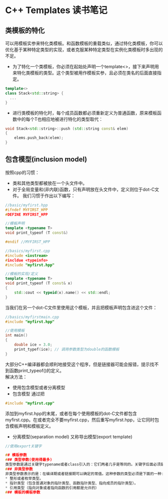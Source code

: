 # C++ Templates 读书笔记
## 类模板的特化
可以用模板实参来特化类模板。和函数模板的重载类似，通过特化类模板，你可以优化基于某种特定类型的实现，或者克服某种特定类型在实例化类模板时多出现的不足。
* 为了特化一个类模板，你必须在起始处声明一个template<>，接下来声明用来特化类模板的类型。这个类型被用作模板实参，且必须在类名的后面直接指定。
```c++
template<>
class Stack<std::string> {
  ...
}
``` 
* 进行类模板的特化时，每个成员函数都必须重新定义为普通函数，原来模板函数中的每个T也相应地被进行特化的类型取代：
```c++
void Stack<std::string>::push (std::string const& elem)
{
    elems.push_back(elem);
}
```

## 包含模型(inclusion model)
按照cpp的习惯：
* 类和其他类型都被放在一个头文件中。
* 对于全局变量和(非内联)函数，只有声明放在头文件中，定义则位于dot-C文件。
我们习惯于作出以下编写：
```c++
//basic/myfirst.hpp
#ifndef MYFIRST_HPP
#DEFINE MYFIRST_HPP

//模板声明
template <typename T>
void print_typeof (T const&)

#endif //MYFIRST_HPP
```
```C++
//basics/myfirst.cpp
#include <iostream>
#incldue <typeinfo>
#include "myfirst.hpp"

//模板的实现/定义
template <typename T>
void print_typeof (T const& x)
{ 
    std::cout << typeid(x).name() << std::endl;
}
```
当我们在另一个dot-C文件里使用这个模板，并且把模板声明包含进这个文件：
```c++
//basics/myfirstmain.cpp
#include "myfirst.hpp"

//使用模板
int main()
{
    double ice = 3.0;
    print_typef(ice); // 调用参数类型为double的函数模板
}
```
大部分C++编译器都会顺利地接受这个程序，但是链接器可能会报错，提示找不到函数print_typeof()的定义。<br>
解决方法：
* 使用包含模型或者分离模型
* 包含模型
通过把
```c++
#include "myfirst.cpp"
```
添加到myfirst.hpp的末尾，或者在每个使用模板的dot-C文件都包含myfirst.cpp。在或者完全不要myfirst.cpp，然后重写myfirst.hpp，让它同时包含模板声明和模板定义。
* 分离模型(separation model)
又称导出模型(export template)
```c++
//使用export关键字

## 模板参数
### 类型参数(使用得最多)
类型参数是通过关键字typename或者class引入的：它们两者几乎是等同的。关键字后面必须是一个简单的标识符，后面用逗号来隔开下一个参数声明，等号(=)代表接下来的是缺省模板参数，一个封闭的尖括号(>)表示参数化字句的结束。
### 非类型参数
非类型参数表示的是：在编译期或者链接期可以确定的常值。这种参数的类型必须是下面的一种:
* 整形或者枚举类型。
* 指针类型（包含普通对象的指针类型、函数指针类型、指向成员的指针类型）。
* 引用类型（指向对象或者指向函数的引用都是允许的）
### 模板的模板参数




```
